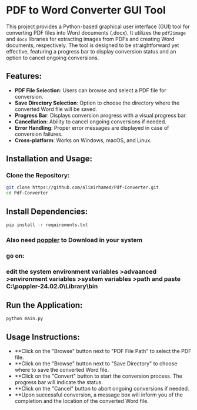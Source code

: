 # PDF to Word Converter GUI Tool

This project provides a Python-based graphical user interface (GUI) tool for converting PDF files into Word documents (.docx). It utilizes the `pdf2image` and `docx` libraries for extracting images from PDFs and creating Word documents, respectively. The tool is designed to be straightforward yet effective, featuring a progress bar to display conversion status and an option to cancel ongoing conversions.

## Features:
- **PDF File Selection**: Users can browse and select a PDF file for conversion.
- **Save Directory Selection**: Option to choose the directory where the converted Word file will be saved.
- **Progress Bar**: Displays conversion progress with a visual progress bar.
- **Cancellation**: Ability to cancel ongoing conversions if needed.
- **Error Handling**: Proper error messages are displayed in case of conversion failures.
- **Cross-platform**: Works on Windows, macOS, and Linux.

## Installation and Usage:
### Clone the Repository:
```bash
git clone https://github.com/alimirhamed/Pdf-Converter.git
cd Pdf-Converter
```

## Install Dependencies:
```bash
pip install -r requirements.txt
```
### Also need <a href="https://github.com/oschwartz10612/poppler-windows/releases/download/v24.02.0-0/Release-24.02.0-0.zip">poppler<a> to Download in your system
### go on:
### edit the system environment variables >advaanced >environment variables >system variables >path and paste C:\poppler-24.02.0\Library\bin

## Run the Application:
```bash
python main.py
```

## Usage Instructions:
- **Click on the "Browse" button next to "PDF File Path" to select the PDF file.
- **Click on the "Browse" button next to "Save Directory" to choose where to save the converted Word file.
- **Click on the "Convert" button to start the conversion process. The progress bar will indicate the status.
- **Click on the "Cancel" button to abort ongoing conversions if needed.
- **Upon successful conversion, a message box will inform you of the completion and the location of the converted Word file.

